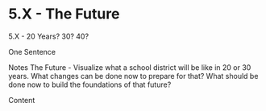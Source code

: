 # 5.X - The Future

5.X - 20 Years? 30? 40?

One Sentence

Notes
The Future - Visualize what a school district will be like in 20 or 30 years. What changes can be done now to prepare for that? What should be done now to build the foundations of that future? 

Content
